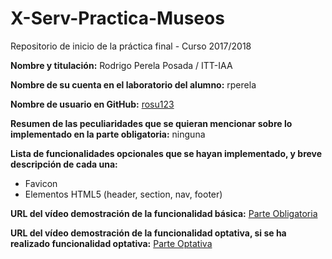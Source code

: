 # X-Serv-Practica-Museos
Repositorio de inicio de la práctica final - Curso 2017/2018

**Nombre y titulación:** Rodrigo Perela Posada / ITT-IAA

**Nombre de su cuenta en el laboratorio del alumno:** rperela

**Nombre de usuario en GitHub:** [rosu123](https://github.com/rosu123)

**Resumen de las peculiaridades que se quieran mencionar sobre lo implementado en la parte obligatoria:** ninguna

**Lista de funcionalidades opcionales que se hayan implementado, y breve descripción de cada una:**
  - Favicon
  - Elementos HTML5 (header, section, nav, footer)
  
**URL del vídeo demostración de la funcionalidad básica:** [Parte Obligatoria](https://youtu.be/GrcTb9rt6dU)

**URL del vídeo demostración de la funcionalidad optativa, si se ha realizado funcionalidad optativa:** [Parte Optativa](https://youtu.be/7ppuI1WHSQg)

